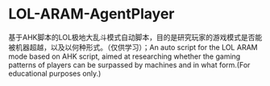 # LOL-ARAM-AgentPlayer
基于AHK脚本的LOL极地大乱斗模式自动脚本，目的是研究玩家的游戏模式是否能被机器超越，以及以何种形式。（仅供学习）；An auto script for the LOL ARAM mode based on AHK script, aimed at researching whether the gaming patterns of players can be surpassed by machines and in what form.(For educational purposes only.)
